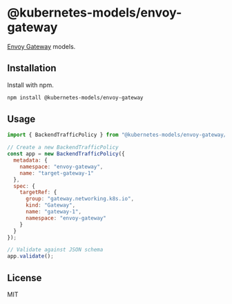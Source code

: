 # @kubernetes-models/envoy-gateway

[Envoy Gateway](https://gateway.envoyproxy.io/) models.

## Installation

Install with npm.

```sh
npm install @kubernetes-models/envoy-gateway
```

## Usage

```js
import { BackendTrafficPolicy } from "@kubernetes-models/envoy-gateway/gateway.envoyproxy.io/v1alpha1";

// Create a new BackendTrafficPolicy
const app = new BackendTrafficPolicy({
  metadata: {
    namespace: "envoy-gateway",
    name: "target-gateway-1"
  },
  spec: {
    targetRef: {
      group: "gateway.networking.k8s.io",
      kind: "Gateway",
      name: "gateway-1",
      namespace: "envoy-gateway"
    }
  }
});

// Validate against JSON schema
app.validate();
```

## License

MIT
